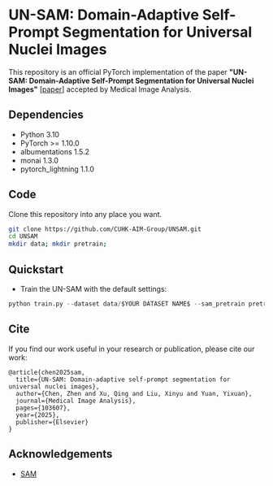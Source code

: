 # UN-SAM: Domain-Adaptive Self-Prompt Segmentation for Universal Nuclei Images
This repository is an official PyTorch implementation of the paper **"UN-SAM: Domain-Adaptive Self-Prompt Segmentation for Universal Nuclei Images"** [[paper](https://www.sciencedirect.com/science/article/abs/pii/S1361841525001549)] accepted by Medical Image Analysis.

## Dependencies
* Python 3.10
* PyTorch >= 1.10.0
* albumentations 1.5.2
* monai 1.3.0
* pytorch_lightning 1.1.0


## Code
Clone this repository into any place you want.
```bash
git clone https://github.com/CUHK-AIM-Group/UNSAM.git
cd UNSAM
mkdir data; mkdir pretrain;
```
## Quickstart 
* Train the UN-SAM with the default settings:
```python
python train.py --dataset data/$YOUR DATASET NAME$ --sam_pretrain pretrain/$SAM CHECKPOINT$
```

## Cite
If you find our work useful in your research or publication, please cite our work:
```
@article{chen2025sam,
  title={UN-SAM: Domain-adaptive self-prompt segmentation for universal nuclei images},
  author={Chen, Zhen and Xu, Qing and Liu, Xinyu and Yuan, Yixuan},
  journal={Medical Image Analysis},
  pages={103607},
  year={2025},
  publisher={Elsevier}
}
```


## Acknowledgements
* [SAM](https://github.com/facebookresearch/segment-anything)

